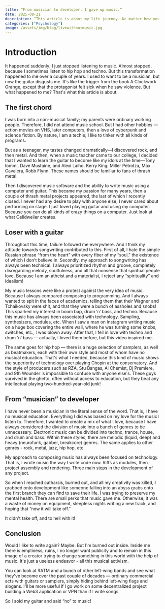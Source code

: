 ```yaml
---
title: “From musician to developer. I gave up music.”
date: 2025-08-21
description: “This article is about my life journey. No matter how you look at it, if you're a techie, it's with you forever.”
categories: ["Psychology"]
image: /assets/img/blog/livewithoutmusic.jpg
---
```


# Introduction

It happened suddenly; I just stopped listening to music. Almost stopped, because I sometimes listen to hip hop and techno. But this transformation happened to me over a couple of years. I used to want to be a musician, but now the guitar disgusts me. It's like the trigger from the book A Clockwork Orange, except that the protagonist felt sick when he saw violence. But what happened to me? That's what this article is about.

## The first chord

I was born into a non-musical family; my parents were ordinary working people. Therefore, I did not attend music school. But I had other hobbies — action movies on VHS, later computers, then a love of cyberpunk and science fiction. By nature, I am a techie; I like to tinker with all kinds of programs.

But as a teenager, my tastes changed dramatically—I discovered rock, and then metal. And then, when a music teacher came to our college, I decided that I wanted to learn the guitar to become like my idols at the time—Tony Iommi, Dave Mustaine, and Alexi Laiho. Kerry King. Miller Petrotza, Max Cavalera, Robb Flynn. These names should be familiar to fans of thrash metal.

Then I discovered music software and the ability to write music using a computer and guitar. This became my passion for many years, then a couple of thrash metal projects appeared, the last of which I recently closed. I never had any desire to play with anyone else; I never cared about performing on stage. I just loved playing guitar and using my computer. Because you can do all kinds of crazy things on a computer. Just look at what Celldweller creates.

## Loser with a guitar

Throughout this time, failure followed me everywhere. And I think my attitude towards songwriting contributed to this. First of all, I hate the simple Russian phrase “from the heart” with every fiber of my “soul,” the existence of which I don't believe in. Secondly, my approach to songwriting has always been technical. I always prioritized rhythm and groove, completely disregarding melody, soulfulness, and all that nonsense that spiritual people love. Because I am an atheist and a materialist, I reject any “spirituality” and idealism!

My music lessons were like a protest against the very idea of music. Because I always compared composing to programming. And I always wanted to spit in the faces of academics, telling them that their Wagner and Tchaikovsky were shit, and that they were a bunch of assholes and snobs! This sparked my interest in boom bap, drum ‘n’ bass, and techno. Because this music has always been associated with technology. Sampling, synthesizers, modules, etc. When I saw a man on Instagram writing music on a huge box covering the entire wall, where he was turning some knobs, switches, etc., I was blown away. After that, I fell in love with techno and drum ‘n’ bass — actually, I loved them before, but this video inspired me.

The same goes for hip hop — there is a huge selection of samplers, as well as beatmakers, each with their own style and most of whom have no musical education. That's what I needed, because this kind of music shows the superiority of technology over playing Chopin at the conservatory. And the style of producers such as RZA, Stu Bangas, Al Chemist, Dj Premiere, and 9th Wounder is impossible to confuse with anyone else's. These guys survived in the ghetto, often without access to education, but they beat any intellectual playing two-hundred-year-old junk!

## From “musician” to developer

I have never been a musician in the literal sense of the word. That is, I have no musical education. Everything I did was based on my love for the music I listen to. Therefore, I wanted to create a mix of what I love, because I have always considered the division of music into a bunch of genres to be unnecessary. Electronic music can be divided into techno, trance, house, and drum and bass. Within these styles, there are melodic (liquid, deep) and heavy (neurofunk, gabber, breakcore) genres. The same applies to other genres - rock, metal, jazz, hip hop, etc.

My approach to composing music has always been focused on technology. That is, I wrote music the way I write code now. Riffs as modules, then project assembly and rendering. Three main steps in the development of any project.

So when I reached catharsis, burned out, and all my creativity was killed, I grabbed onto development like someone falling into an abyss grabs onto the first branch they can find to save their life. I was trying to preserve my mental health. There are small perks that music gave me. Otherwise, it was a waste of money on equipment, sleepless nights writing a new track, and hoping that “now it will take off.”

It didn't take off, and to hell with it!

## Conclusion

Would I like to write again? Maybe. But I'm burned out inside. Inside me there is emptiness, ruins, I no longer want publicity and to remain in this image of a creator trying to change something in this world with the help of music. It's just a useless endeavor - all this musical activism.

You can look at RATM and a bunch of other left-wing bands and see what they've become over the past couple of decades — ordinary commercial acts with guitars or samplers, simply hiding behind left-wing flags and slogans. I'll be more useful if I go work on some decentralized project building a Web3 application or VPN than if I write songs.

So I sold my guitar and said “no” to music!
